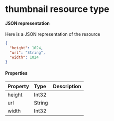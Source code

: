 # thumbnail resource type



#### JSON representation

Here is a JSON representation of the resource

<!-- {
  "blockType": "resource",
  "optionalProperties": [

  ],
  "@odata.type": "microsoft.graph.thumbnail"
}-->

```json
{
  "height": 1024,
  "url": "String",
  "width": 1024
}

```
#### Properties
| Property	   | Type	|Description|
|:---------------|:--------|:----------|
|height|Int32||
|url|String||
|width|Int32||
